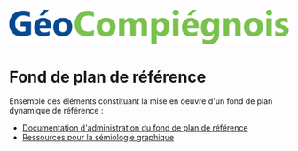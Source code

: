 ![picto](/doc/img/geocompiegnois_2020.png)

# Fond de plan de référence

Ensemble des éléments constituant la mise en oeuvre d'un fond de plan dynamique de référence :

- [Documentation d'administration du fond de plan de référence](doc/doc_admin_ref_fondplan.md)
- [Ressources pour la sémiologie graphique](sld/)
